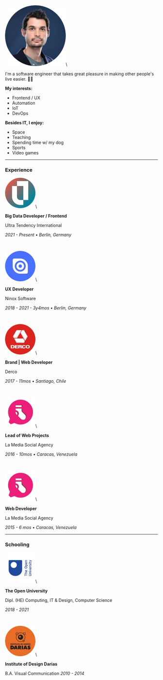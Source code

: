 [category]: <> (general)
[date]: <> (2022/05/22)
[title]: <> (About)

![DAN](https://raw.githubusercontent.com/Danielratmiroff/myblog/master/images/daniel.png)\

I'm a software engineer that takes great pleasure in making other people's live easier. 👋🤖

**My interests:**

- Frontend / UX
- Automation
- IoT
- DevOps

**Besides IT, I enjoy:**

- Space
- Teaching
- Spending time w/ my dog
- Sports
- Video games

---

### Experience

![Ultra Tendency logo](https://raw.githubusercontent.com/Danielratmiroff/myblog/master/images/ut.png)\

**Big Data Developer / Frontend**
&nbsp;

Ultra Tendency International

_2021 - Present • Berlin, Germany_

&nbsp;

![Ninox Software logo](https://raw.githubusercontent.com/Danielratmiroff/myblog/master/images/ninox.png)\

**UX Developer**
&nbsp;

Ninox Software

_2018 - 2021 - 3y4mos • Berlin, Germany_

&nbsp;

![Derco logo](https://raw.githubusercontent.com/Danielratmiroff/myblog/master/images/derco.png)\

**Brand | Web Developer**

Derco

_2017 - 11mos • Santiago, Chile_

&nbsp;

![La Media Social logo](https://raw.githubusercontent.com/Danielratmiroff/myblog/master/images/lamedia.png)\

**Lead of Web Projects**

La Media Social Agency

_2016 - 10mos • Caracas, Venezuela_

&nbsp;

![La Media Social logo](https://raw.githubusercontent.com/Danielratmiroff/myblog/master/images/lamedia.png)\

**Web Developer**
&nbsp;

La Media Social Agency

_2015 - 6 mos • Caracas, Venezuela_

---

### Schooling

![The Open University logo](https://raw.githubusercontent.com/Danielratmiroff/myblog/master/images/ou.png)\

**The Open University**

Dipl. (HE) Computing, IT & Design, Computer Science

_2018 - 2021_

&nbsp;

![Instituto de Diseño Darias logo](https://raw.githubusercontent.com/Danielratmiroff/myblog/master/images/darias.png)\

**Institute of Design Darias**

B.A. Visual Communication
_2010 - 2014_
